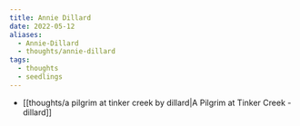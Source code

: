```yaml
---
title: Annie Dillard
date: 2022-05-12
aliases:
  - Annie-Dillard
  - thoughts/annie-dillard
tags:
  - thoughts
  - seedlings
---
```


- [[thoughts/a pilgrim at tinker creek by dillard|A Pilgrim at Tinker Creek - dillard]]